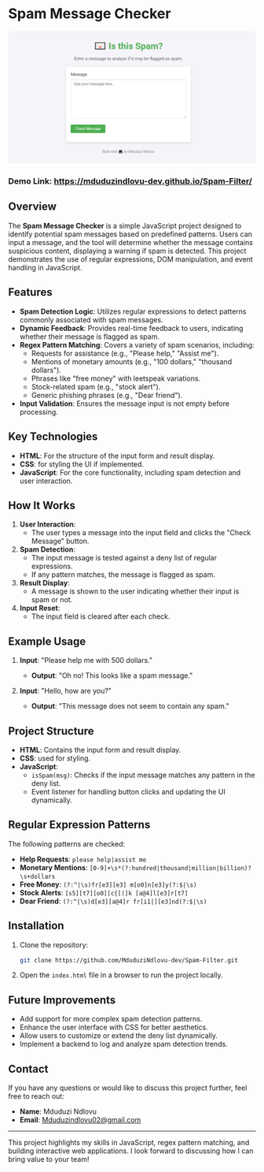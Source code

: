 # Spam Message Checker
![alt text](image.png)

### Demo Link: https://mduduzindlovu-dev.github.io/Spam-Filter/

## Overview
The **Spam Message Checker** is a simple JavaScript project designed to identify potential spam messages based on predefined patterns. Users can input a message, and the tool will determine whether the message contains suspicious content, displaying a warning if spam is detected. This project demonstrates the use of regular expressions, DOM manipulation, and event handling in JavaScript.

## Features
- **Spam Detection Logic**: Utilizes regular expressions to detect patterns commonly associated with spam messages.
- **Dynamic Feedback**: Provides real-time feedback to users, indicating whether their message is flagged as spam.
- **Regex Pattern Matching**: Covers a variety of spam scenarios, including:
  - Requests for assistance (e.g., "Please help," "Assist me").
  - Mentions of monetary amounts (e.g., "100 dollars," "thousand dollars").
  - Phrases like "free money" with leetspeak variations.
  - Stock-related spam (e.g., "stock alert").
  - Generic phishing phrases (e.g., "Dear friend").
- **Input Validation**: Ensures the message input is not empty before processing.

## Key Technologies
- **HTML**: For the structure of the input form and result display.
- **CSS**: for styling the UI if implemented.
- **JavaScript**: For the core functionality, including spam detection and user interaction.

## How It Works
1. **User Interaction**:
   - The user types a message into the input field and clicks the "Check Message" button.
2. **Spam Detection**:
   - The input message is tested against a deny list of regular expressions.
   - If any pattern matches, the message is flagged as spam.
3. **Result Display**:
   - A message is shown to the user indicating whether their input is spam or not.
4. **Input Reset**:
   - The input field is cleared after each check.

## Example Usage
1. **Input**: "Please help me with 500 dollars."
   - **Output**: "Oh no! This looks like a spam message."

2. **Input**: "Hello, how are you?"
   - **Output**: "This message does not seem to contain any spam."

## Project Structure
- **HTML**: Contains the input form and result display.
- **CSS**: used for styling.
- **JavaScript**:
  - `isSpam(msg)`: Checks if the input message matches any pattern in the deny list.
  - Event listener for handling button clicks and updating the UI dynamically.

## Regular Expression Patterns
The following patterns are checked:
- **Help Requests**: `please help|assist me`
- **Monetary Mentions**: `[0-9]+\s*(?:hundred|thousand|million|billion)?\s+dollars`
- **Free Money**: `(?:^|\s)fr[e3][e3] m[o0]n[e3]y(?:$|\s)`
- **Stock Alerts**: `[s5][t7][o0][c{[(]k [a@4]l[e3]r[t7]`
- **Dear Friend**: `(?:^|\s)d[e3][a@4]r fr[i1|][e3]nd(?:$|\s)`

## Installation
1. Clone the repository:
   ```bash
   git clone https://github.com/MduduziNdlovu-dev/Spam-Filter.git
   ```
2. Open the `index.html` file in a browser to run the project locally.

## Future Improvements
- Add support for more complex spam detection patterns.
- Enhance the user interface with CSS for better aesthetics.
- Allow users to customize or extend the deny list dynamically.
- Implement a backend to log and analyze spam detection trends.

## Contact
If you have any questions or would like to discuss this project further, feel free to reach out:
- **Name**: Mduduzi Ndlovu
- **Email**: Mduduzindlovu02@gmail.com

---

This project highlights my skills in JavaScript, regex pattern matching, and building interactive web applications. I look forward to discussing how I can bring value to your team!